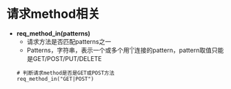 # 请求method相关

- **req_method_in(patterns)**
  - 请求方法是否匹配patterns之一
  - Patterns，字符串，表示一个或多个用‘|’连接的pattern，pattern取值只能是GET/POST/PUT/DELETE
  ```
  # 判断请求method是否是GET或POST方法
  req_method_in("GET|POST")
  ```
